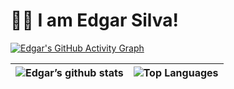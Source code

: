 # 👋🏻 I am Edgar Silva! 



[![Edgar's GitHub Activity Graph](https://github-readme-activity-graph.vercel.app/graph?username=edgarsilva948&theme=xcode)](https://github.com/edgarsilva948/edgarsilva948)



| ![Edgar’s github stats](https://github-readme-stats.vercel.app/api?username=edgarsilva948&show_icons=true&theme=material-palenight)     | ![Top Languages](https://github-readme-stats.vercel.app/api/top-langs/?username=edgarsilva948&theme=material-palenight)      |
| ---- | ---- |
